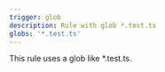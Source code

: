 ```yaml
---
trigger: glob
description: Rule with glob *.test.ts
globs: '*.test.ts'
---
```

This rule uses a glob like *.test.ts.
